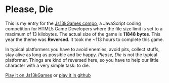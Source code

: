 # Please, Die
This is my entry for the [Js13kGames compo](http://js13kgames.com/), a JavaScript coding competition
for HTML5 Game Developers where the file size limit is set to a maximum of 13
kilobytes. The actual size of the game is **11848 bytes**. This year the theme was **Reversed**. It took me ~113
hours to complete this game.

In typical platformers you have to avoid enemies, avoid pits, collect stuffs, stay alive as long as possible
and be happy. _Please, Die_ is not the typical platformer. Things are kind of reversed here, so you have
to help our little character with a very simple task: to die.

[Play it on Js13kGames](http://js13kgames.com/entries/please-die) or [play it in github](http://satanas.github.io/please-die)
